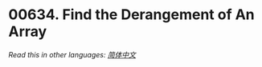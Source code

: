 # 00634. Find the Derangement of An Array

  _Read this in other languages:_
    [_简体中文_](README.zh-CN.md)

